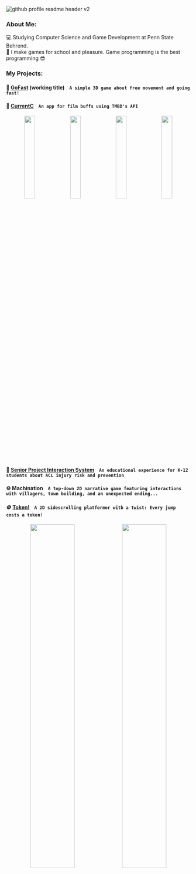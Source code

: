 ![github profile readme header v2](https://user-images.githubusercontent.com/80341037/153534846-d16c6db7-7c50-47e6-85fd-7dad643c9723.png)
<!-- ![github profile readme header](https://user-images.githubusercontent.com/80341037/153534787-f9773b23-61cf-401a-9c1b-bae7c90e48ba.png) -->

<!-- <h1 align = "center"> Hi, I'm Colin. </h1> -->

### About Me:
:computer: Studying Computer Science and Game Development at Penn State Behrend. <br>
:space_invader: I make games for school and pleasure. Game programming is the best programming :sunglasses: <br>


### My Projects:

<!--
#### :emoji: Title &nbsp;&nbsp; ``` Description ```
<div align="center">
  <img src="" width="49%">
  <img src="" width="49%">
</div>
-->

#### 🚀 [GoFast](https://github.com/colinabarry/GoFast) (working title) &nbsp;&nbsp; ``` A simple 3D game about free movement and going fast! ```
<div align="center">
<!--   <img src="" width="49%"> -->
<!--   <img src="" width="49%"> -->
</div>


#### 🎥 [CurrentC](https://github.com/colinabarry/currentc) &nbsp;&nbsp; ``` An app for film buffs using TMBD's API ```
<div align="center">
  <img src="https://github.com/colinabarry/colinabarry/assets/80341037/6b5c4cf1-aa9b-42c6-b281-b99b5c0978a6" width="24%">
  <img src="https://github.com/colinabarry/colinabarry/assets/80341037/750add3c-9ca9-4c5e-aa78-301d1816a8f6" width="24%">
  <img src="https://github.com/colinabarry/colinabarry/assets/80341037/01bb237f-d4fc-4ad8-801d-96cc4e0e4a89" width="24%">
  <img src="https://github.com/colinabarry/colinabarry/assets/80341037/0266b8d2-fbc4-4ad7-a5ea-ed6e9c35dd26" width="24%">
</div>


#### 🦵 [Senior Project Interaction System](https://github.com/colinabarry/Interaction-System) &nbsp;&nbsp; ``` An educational experience for K-12 students about ACL injury risk and prevention ```
<div align="center">
<!--   <img src="" width="49%"> -->
<!--   <img src="" width="49%"> -->
</div>


#### ⚙️ Machination &nbsp;&nbsp; ``` A top-down 2D narrative game featuring interactions with villagers, town building, and an unexpected ending... ```
<div align="center">
<!--   <img src="" width="49%"> -->
<!--   <img src="" width="49%"> -->
</div>


#### 🪙 [Token!](https://github.com/colinabarry/Token-Remake) &nbsp;&nbsp; ``` A 2D sidescrolling platformer with a twist: Every jump costs a token! ```
<div align="center">
  <img src="https://user-images.githubusercontent.com/80341037/153512028-8a246f09-006a-4502-8784-21e23f3ebb27.gif" width="49%">
  <img src="https://user-images.githubusercontent.com/80341037/153533791-c9d89bb4-b446-49a7-8e66-b6901f166d28.gif" width="49%"/>
</div>
  
<!-- ![token_l1_demo03](https://user-images.githubusercontent.com/80341037/153512028-8a246f09-006a-4502-8784-21e23f3ebb27.gif)
![token_l2_demo1](https://user-images.githubusercontent.com/80341037/153533791-c9d89bb4-b446-49a7-8e66-b6901f166d28.gif) -->


